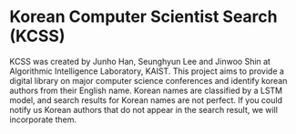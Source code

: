# Korean Computer Scientist Search (KCSS)

KCSS was created by Junho Han, Seunghyun Lee and Jinwoo Shin at Algorithmic Intelligence Laboratory, KAIST. This project aims to provide a digital library on major computer science conferences and identify korean authors from their English name. Korean names are classified by a LSTM model, and search results for Korean names are not perfect. If you could notify us Korean authors that do not appear in the search result, we will incorporate them.
